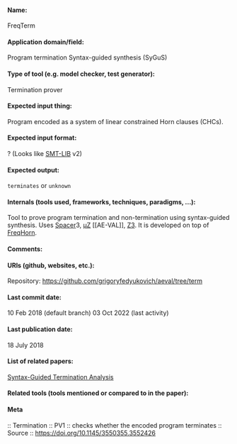 #### Name:
FreqTerm

#### Application domain/field:
Program termination
Syntax-guided synthesis (SyGuS)

#### Type of tool (e.g. model checker, test generator):
Termination prover

#### Expected input thing:
Program encoded as a system of linear constrained Horn clauses (CHCs).

#### Expected input format:
? (Looks like [SMT-LIB](../Formats/SMT-LIB.md) v2)

#### Expected output:
`terminates` or `unknown`

#### Internals (tools used, frameworks, techniques, paradigms, ...):
Tool to prove program termination and non-termination using syntax-guided synthesis.
Uses [Spacer](Solvers/Spacer.md)3, [µZ](Solvers/µZ.md) [[AE-VAL]], [Z3](Solvers/SMT/Z3.md). It is developed on top of [FreqHorn](Solvers/FreqHorn.md).

#### Comments:

#### URIs (github, websites, etc.):
Repository: https://github.com/grigoryfedyukovich/aeval/tree/term

#### Last commit date:
10 Feb 2018 (default branch)
03 Oct 2022 (last activity)

#### Last publication date:
18 July 2018

#### List of related papers:
[Syntax-Guided Termination Analysis](https://doi.org/10.1007/978-3-319-96145-3_7)

#### Related tools (tools mentioned or compared to in the paper):

#### Meta
:: Termination
:: PV1 :: checks whether the encoded program terminates
:: Source :: https://doi.org/10.1145/3550355.3552426
